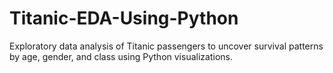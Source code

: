 # Titanic-EDA-Using-Python
Exploratory data analysis of Titanic passengers to uncover survival patterns by age, gender, and class using Python visualizations.
